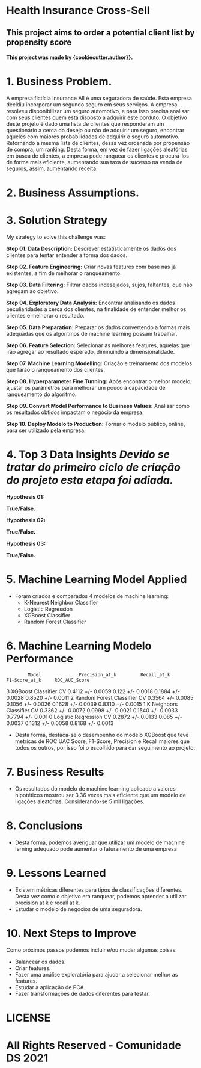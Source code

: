 # Health Insurance Cross-Sell

## This project aims to order a potential client list by propensity score

#### This project was made by {cookiecutter.author}}.

# 1. Business Problem.
A empresa fictícia Insurance All é uma seguradora de saúde. Esta empresa decidiu incorporar um segundo seguro em seus serviços. A empresa resolveu disponibilizar
um seguro automotivo, e para isso precisa analisar com seus clientes quem está disposto a adquirir este porduto. O objetivo deste projeto é dado uma lista de clientes
que responderam um questionário a cerca do desejo ou não de adquirir um seguro, encontrar aqueles com maiores probabilidades de adquirir o seguro automotivo. Retornando a mesma lista de clientes, dessa vez ordenada por propensão de compra, um ranking. Desta forma, em vez de fazer ligações aleatórias em busca de clientes, a empresa pode ranquear os clientes e procurá-los de forma mais eficiente, aumentando sua taxa de sucesso na venda de seguros, assim, aumentando receita.

# 2. Business Assumptions.

# 3. Solution Strategy

My strategy to solve this challenge was:

**Step 01. Data Description:** Descrever estatísticamente os dados dos clientes para tentar entender a forma dos dados.

**Step 02. Feature Engineering:** Criar novas features com base nas já existentes, a fim de melhorar o ranqueamento.

**Step 03. Data Filtering:** Filtrar dados indesejados, sujos, faltantes, que não agregam ao objetivo.

**Step 04. Exploratory Data Analysis:** Encontrar analisando os dados peculiaridades a cerca dos clientes, na finalidade de entender melhor os clientes e melhorar o resultado.

**Step 05. Data Preparation:** Preparar os dados convertendo a formas mais adequadas que os algoritmos de machine learning possam trabalhar.

**Step 06. Feature Selection:** Selecionar as melhores features, aquelas que irão agregar ao resultado esperado, diminuindo a dimensionalidade.

**Step 07. Machine Learning Modelling:** Criação e treinamento dos modelos que farão o ranqueamento dos clientes.

**Step 08. Hyperparameter Fine Tunning:** Após encontrar o melhor modelo, ajustar os parâmetros para melhorar um pouco a capacidade de ranqueamento do algoritmo.

**Step 09. Convert Model Performance to Business Values:** Analisar como os resultados obtidos impactam o negócio da empresa.

**Step 10. Deploy Modelo to Production:** Tornar o modelo público, online, para ser utilizado pela empresa.

# 4. Top 3 Data Insights *Devido se tratar do primeiro ciclo de criação do projeto esta etapa foi adiada.*

**Hypothesis 01:**

**True/False.**

**Hypothesis 02:**

**True/False.**

**Hypothesis 03:**

**True/False.**

# 5. Machine Learning Model Applied
 - Foram criados e comparados 4 modelos de machine learning:
    - K-Nearest Neighbor Classifier
    - Logistic Regression
    - XGBoost Classifier
    - Random Forest Classifier

# 6. Machine Learning Modelo Performance

            Model	           Precision_at_k	      Recall_at_k	       F1-Score_at_k	 ROC_AUC_Score
3	XGBoost Classifier CV	    0.4112 +/- 0.0059	0.122 +/- 0.0018	0.1884 +/- 0.0028	0.8520 +/- 0.0011
2	Random Forest Classifier CV	0.3564 +/- 0.0085	0.1056 +/- 0.0026	0.1628 +/- 0.0039	0.8310 +/- 0.0015
1	K Neighbors Classifier CV	0.3362 +/- 0.0072	0.0998 +/- 0.0021	0.1540 +/- 0.0033	0.7794 +/- 0.001
0	Logistic Regression CV	    0.2872 +/- 0.0133	0.085 +/- 0.0037	0.1312 +/- 0.0058	0.8168 +/- 0.0013

- Desta forma, destaca-se o desempenho do modelo XGBoost que teve metricas de ROC UAC Score, F1-Score, Precision e Recall maiores que todos os outros, por isso foi o escolhido para dar seguimento ao projeto.

# 7. Business Results
- Os resultados do modelo de machine learning aplicado a valores hipotéticos mostrou ser 3,36 vezes mais eficiente que um modelo de ligações aleatórias. Considerando-se 5 mil ligações.

# 8. Conclusions
- Desta forma, podemos averiguar que utilizar um modelo de machine lerning adequado pode aumentar o faturamento de uma empresa

# 9. Lessons Learned
- Existem métricas diferentes para tipos de classificações diferentes. Desta vez como o objetivo era ranquear, podemos aprender a utilizar precision at k e recall at k.
- Estudar o modelo de negócios de uma seguradora.

# 10. Next Steps to Improve
Como próximos passos podemos incluir e/ou mudar algumas coisas:
- Balancear os dados.
- Criar features.
- Fazer uma análise exploratória para ajudar a selecionar melhor as features.
- Estudar a aplicação de PCA.
- Fazer transformações de dados diferentes para testar.

# LICENSE

# All Rights Reserved - Comunidade DS 2021











